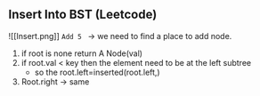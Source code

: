 

## Insert Into BST (Leetcode)

![[Insert.png]]
`Add 5 ` -> we need to find a  place to add node. 

1. if root is none return A Node(val)
2. if root.val < key then the element need to be at the left subtree 
	-  so the root.left=inserted(root.left,)
3. Root.right -> same


